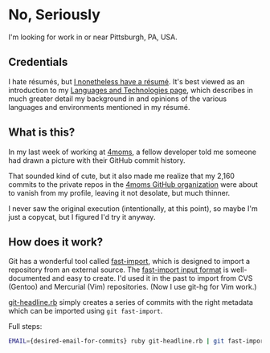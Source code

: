 # No, Seriously

I'm looking for work in or near Pittsburgh, PA, USA.

## Credentials

I hate résumés, but [I nonetheless have a résumé](http://benizi.com/résumé.pdf).
It's best viewed as an introduction to my [Languages and Technologies page](http://benizi.com/tech),
which describes in much greater detail my background in and opinions of the
various languages and environments mentioned in my résumé.

## What is this?

In my last week of working at [4moms](http://4moms.com/), a fellow developer
told me someone had drawn a picture with their GitHub commit history.

That sounded kind of cute, but it also made me realize that my 2,160 commits to
the private repos in the [4moms GitHub organization](https://github.com/4moms)
were about to vanish from my profile, leaving it not desolate, but much
thinner.

I never saw the original execution (intentionally, at this point), so maybe I'm
just a copycat, but I figured I'd try it anyway.

## How does it work?

Git has a wonderful tool called [fast-import](https://www.kernel.org/pub/software/scm/git/docs/git-fast-import.html),
which is designed to import a repository from an external source.
The [fast-import input format](https://www.kernel.org/pub/software/scm/git/docs/git-fast-import.html#_input_format)
is well-documented and easy to create.  I'd used it in the past to import from
CVS (Gentoo) and Mercurial (Vim) repositories. (Now I use git-hg for Vim work.)

[git-headline.rb](git-headline.rb) simply creates a series of commits with the
right metadata which can be imported using `git fast-import`.

Full steps:

```sh
EMAIL={desired-email-for-commits} ruby git-headline.rb | git fast-import
```
